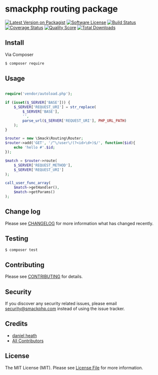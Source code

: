 # smackphp routing package

[![Latest Version on Packagist][ico-version]][link-packagist]
[![Software License][ico-license]](LICENSE.md)
[![Build Status][ico-travis]][link-travis]
[![Coverage Status][ico-scrutinizer]][link-scrutinizer]
[![Quality Score][ico-code-quality]][link-code-quality]
[![Total Downloads][ico-downloads]][link-downloads]

## Install

Via Composer

``` bash
$ composer require 
```

## Usage

``` php

require('vendor/autoload.php');

if (isset($_SERVER['BASE'])) {
	$_SERVER['REQUEST_URI'] = str_replace(
		$_SERVER['BASE'], 
		'', 
		parse_url($_SERVER['REQUEST_URI'], PHP_URL_PATH)
	);
}

$router = new \Smack\Routing\Router;
$router->add('GET', '/^\/user\/(?<id>\d+)$/', function($id){
	echo 'hello #'.$id;
});

$match = $router->route(
	$_SERVER['REQUEST_METHOD'], 
	$_SERVER['REQUEST_URI']
);

call_user_func_array(
	$match->getHandler(), 
	$match->getParams()
);
```

## Change log

Please see [CHANGELOG](CHANGELOG.md) for more information what has changed recently.

## Testing

``` bash
$ composer test
```

## Contributing

Please see [CONTRIBUTING](CONTRIBUTING.md) for details.

## Security

If you discover any security related issues, please email security@smackphp.com instead of using the issue tracker.

## Credits

- [daniel heath][link-author]
- [All Contributors][link-contributors]

## License

The MIT License (MIT). Please see [License File](LICENSE.md) for more information.

[ico-version]: https://img.shields.io/packagist/v/smackphp/smack-routing.svg
[ico-license]: https://img.shields.io/badge/license-MIT-brightgreen.svg?style=flat-square
[ico-travis]: https://img.shields.io/travis/smackphp/smack-routing/master.svg?style=flat-square
[ico-scrutinizer]: https://img.shields.io/scrutinizer/coverage/g/smackphp/smack-routing.svg?style=flat-square
[ico-code-quality]: https://img.shields.io/scrutinizer/g/smackphp/smack-routing.svg?style=flat-square
[ico-downloads]: https://img.shields.io/packagist/dt/smackphp/smack-routing.svg?style=flat-square

[link-packagist]: https://packagist.org/packages/smackphp/smack-routing
[link-travis]: https://travis-ci.org/smackphp/smack-routing
[link-scrutinizer]: https://scrutinizer-ci.com/g/smackphp/smack-routing/code-structure
[link-code-quality]: https://scrutinizer-ci.com/g/smackphp/smack-routing
[link-downloads]: https://packagist.org/packages/smackphp/smack-routing
[link-author]: https://github.com/smackphp
[link-contributors]: ../../contributors
